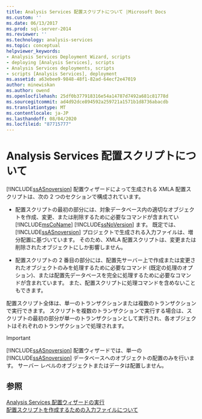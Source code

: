 ```yaml
---
title: Analysis Services 配置スクリプトについて |Microsoft Docs
ms.custom: ''
ms.date: 06/13/2017
ms.prod: sql-server-2014
ms.reviewer: ''
ms.technology: analysis-services
ms.topic: conceptual
helpviewer_keywords:
- Analysis Services Deployment Wizard, scripts
- deploying [Analysis Services], scripts
- Analysis Services deployments, scripts
- scripts [Analysis Services], deployment
ms.assetid: a63ebee9-9848-48f1-82ad-64ecf2e47019
author: minewiskan
ms.author: owend
ms.openlocfilehash: 25df0b377918316e54a14787d7492a681c81778d
ms.sourcegitcommit: ad4d92dce894592a259721a1571b1d8736abacdb
ms.translationtype: MT
ms.contentlocale: ja-JP
ms.lasthandoff: 08/04/2020
ms.locfileid: "87715777"
---
```

# <a name="understanding-the-analysis-services-deployment-script"></a>Analysis Services 配置スクリプトについて
  [!INCLUDE[ssASnoversion](../../includes/ssasnoversion-md.md)] 配置ウィザードによって生成される XMLA 配置スクリプトは、次の 2 つのセクションで構成されています。  
  
-   配置スクリプトの最初の部分には、対象データベース内の適切なオブジェクトを作成、変更、または削除するために必要なコマンドが含まれてい [!INCLUDE[msCoName](../../includes/msconame-md.md)] [!INCLUDE[ssNoVersion](../../includes/ssnoversion-md.md)] ます。 既定では、 [!INCLUDE[ssASnoversion](../../includes/ssasnoversion-md.md)] プロジェクトで生成される入力ファイルは、増分配置に基づいています。 そのため、XMLA 配置スクリプトは、変更または削除されたオブジェクトにしか影響しません。  
  
-   配置スクリプトの 2 番目の部分には、配置先サーバー上で作成または変更されたオブジェクトのみを処理するために必要なコマンド (既定の処理のオプション)、または配置先データベースを完全に処理するために必要なコマンドが含まれています。 また、配置スクリプトに処理コマンドを含めないこともできます。  
  
 配置スクリプト全体は、単一のトランザクションまたは複数のトランザクションで実行できます。 スクリプトを複数のトランザクションで実行する場合は、スクリプトの最初の部分が単一のトランザクションとして実行され、各オブジェクトはそれぞれのトランザクションで処理されます。  
  
> [!IMPORTANT]  
>  [!INCLUDE[ssASnoversion](../../includes/ssasnoversion-md.md)] 配置ウィザードでは、単一の [!INCLUDE[ssASnoversion](../../includes/ssasnoversion-md.md)] データベースへのオブジェクトの配置のみを行います。 サーバー レベルのオブジェクトまたはデータは配置しません。  
  
## <a name="see-also"></a>参照  
 [Analysis Services 配置ウィザードの実行](running-the-analysis-services-deployment-wizard.md)   
 [配置スクリプトを作成するための入力ファイルについて](deployment-script-files-input-used-to-create-deployment-script.md)  
  
  
